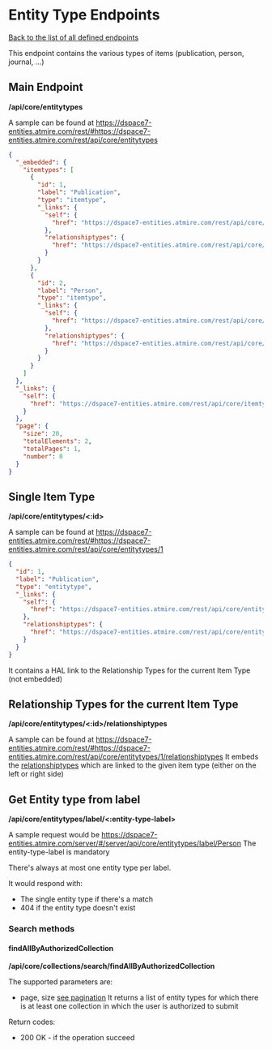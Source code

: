 # Entity Type Endpoints
[Back to the list of all defined endpoints](endpoints.md)

This endpoint contains the various types of items (publication, person, journal, …)

## Main Endpoint
**/api/core/entitytypes**

A sample can be found at https://dspace7-entities.atmire.com/rest/#https://dspace7-entities.atmire.com/rest/api/core/entitytypes

```json
{
  "_embedded": {
    "itemtypes": [
      {
        "id": 1,
        "label": "Publication",
        "type": "itemtype",
        "_links": {
          "self": {
            "href": "https://dspace7-entities.atmire.com/rest/api/core/itemtypes/1"
          },
          "relationshiptypes": {
            "href": "https://dspace7-entities.atmire.com/rest/api/core/itemtypes/1/relationshiptypes"
          }
        }
      },
      {
        "id": 2,
        "label": "Person",
        "type": "itemtype",
        "_links": {
          "self": {
            "href": "https://dspace7-entities.atmire.com/rest/api/core/itemtypes/2"
          },
          "relationshiptypes": {
            "href": "https://dspace7-entities.atmire.com/rest/api/core/itemtypes/2/relationshiptypes"
          }
        }
      }
    ]
  },
  "_links": {
    "self": {
      "href": "https://dspace7-entities.atmire.com/rest/api/core/itemtypes"
    }
  },
  "page": {
    "size": 20,
    "totalElements": 2,
    "totalPages": 1,
    "number": 0
  }
}
```

## Single Item Type
**/api/core/entitytypes/<:id>**

A sample can be found at https://dspace7-entities.atmire.com/rest/#https://dspace7-entities.atmire.com/rest/api/core/entitytypes/1

```json
{
  "id": 1,
  "label": "Publication",
  "type": "entitytype",
  "_links": {
    "self": {
      "href": "https://dspace7-entities.atmire.com/rest/api/core/entitytypes/1"
    },
    "relationshiptypes": {
      "href": "https://dspace7-entities.atmire.com/rest/api/core/entitytypes/1/relationshiptypes"
    }
  }
}
```

It contains a HAL link to the Relationship Types for the current Item Type (not embedded)

## Relationship Types for the current Item Type
**/api/core/entitytypes/<:id>/relationshiptypes**

A sample can be found at https://dspace7-entities.atmire.com/rest/#https://dspace7-entities.atmire.com/rest/api/core/entitytypes/1/relationshiptypes
It embeds the [relationshiptypes](relationshiptypes.md) which are linked to the given item type (either on the left or right side)

## Get Entity type from label
**/api/core/entitytypes/label/<:entity-type-label>**

A sample request would be https://dspace7-entities.atmire.com/server/#/server/api/core/entitytypes/label/Person
The entity-type-label is mandatory

There's always at most one entity type per label.

It would respond with:
* The single entity type if there's a match
* 404 if the entity type doesn't exist

### Search methods
#### findAllByAuthorizedCollection
**/api/core/collections/search/findAllByAuthorizedCollection**

The supported parameters are:
* page, size [see pagination](README.md#Pagination)
It returns a list of entity types for which there is at least one collection in which the user is authorized to submit

Return codes:
* 200 OK - if the operation succeed
